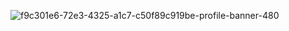 ![f9c301e6-72e3-4325-a1c7-c50f89c919be-profile-banner-480](https://github.com/w-d-u-a-n/roboTour/assets/107413987/1cc6b696-5952-4726-a2bb-0afa05baef4d)

